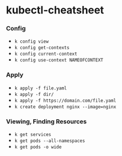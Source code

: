 # kubectl-cheatsheet

### Config

- `k config view`
- `k config get-contexts`
- `k config current-context`
- `k config use-context NAMEOFCONTEXT`

### Apply

- `k apply -f file.yaml`
- `k apply -f dir/`
- `k apply -f https://domain.com/file.yaml`
- `k create deployment nginx --image=nginx`

### Viewing, Finding Resources

- `k get services`
- `k get pods --all-namespaces`
- `k get pods -o wide`

